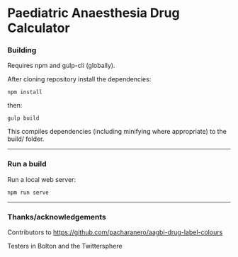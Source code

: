 # Paediatric Anaesthesia Drug Calculator

### Building

Requires npm and gulp-cli (globally).

After cloning repository install the dependencies:

`npm install`

then:

`gulp build`

This compiles dependencies (including minifying where appropriate) to the build/ folder.

- - -

### Run a build

Run a local web server:

`npm run serve`

- - -

### Thanks/acknowledgements

Contributors to https://github.com/pacharanero/aagbi-drug-label-colours

Testers in Bolton and the Twittersphere